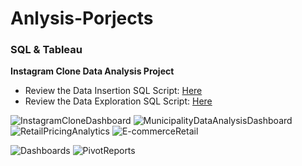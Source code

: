 # Anlysis-Porjects
### SQL & Tableau 
**Instagram Clone Data Analysis Project**
  * Review the Data Insertion SQL Script: [Here](https://github.com/hritvikgupta/Anlysis-Porjects/blob/main/Instagram%20Clone%20SQL%20-%20Database%20%26%20Inserting%20Data.sql)
  * Review the Data Exploration SQL Script: [Here](https://github.com/hritvikgupta/Anlysis-Porjects/blob/main/Instagram-SQL-DataAnalaysis.sql)
    
![InstagramCloneDashboard](https://github.com/hritvikgupta/Anlysis-Porjects/assets/60143996/3b084a2b-1e62-4140-a788-62f2be9af04d)
![MunicipalityDataAnalysisDashboard](https://github.com/hritvikgupta/Anlysis-Porjects/assets/60143996/31f07a94-ef43-40e2-81e0-ebd096be1f49)
![RetailPricingAnalytics](https://github.com/hritvikgupta/Anlysis-Porjects/assets/60143996/36813ecd-5d7a-4977-9fb3-0c55e2f8bda4)
![E-commerceRetail](https://github.com/hritvikgupta/Anlysis-Porjects/assets/60143996/40ca4bfa-093a-4ac7-970d-d49086f9878e)


![Dashboards](https://github.com/hritvikgupta/Anlysis-Porjects/assets/60143996/2fe4b14c-acd8-4375-865a-a21a69c37fb8)
![PivotReports](https://github.com/hritvikgupta/Anlysis-Porjects/assets/60143996/ba847b87-5623-459e-b655-01f83e7cc012)
